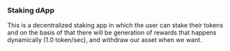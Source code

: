 ### **Staking dApp**
This is a decentralized staking app in which the user can stake their tokens and on the basis of that there will be generation of rewards that happens dynamically (1.0 token/sec), and withdraw our asset when we want.

